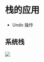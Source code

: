 # 栈的应用

- Undo 操作
## 系统栈 

![](https://garden-lu-oss.oss-cn-beijing.aliyuncs.com/images20211026082947.png)

